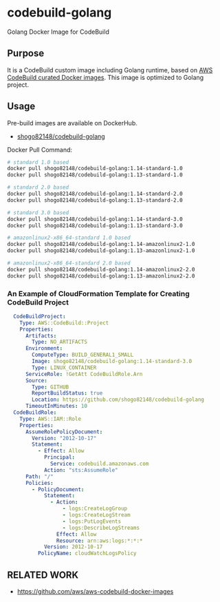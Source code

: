 # codebuild-golang
Golang Docker Image for CodeBuild

## Purpose

It is a CodeBuild custom image including Golang runtime, based on [AWS CodeBuild curated Docker images](https://github.com/aws/aws-codebuild-docker-images).
This image is optimized to Golang project.

## Usage

Pre-build images are available on DockerHub.

- [shogo82148/codebuild-golang](https://hub.docker.com/r/shogo82148/codebuild-golang)

Docker Pull Command:

```bash
# standard 1.0 based
docker pull shogo82148/codebuild-golang:1.14-standard-1.0
docker pull shogo82148/codebuild-golang:1.13-standard-1.0

# standard 2.0 based
docker pull shogo82148/codebuild-golang:1.14-standard-2.0
docker pull shogo82148/codebuild-golang:1.13-standard-2.0

# standard 3.0 based
docker pull shogo82148/codebuild-golang:1.14-standard-3.0
docker pull shogo82148/codebuild-golang:1.13-standard-3.0

# amazonlinux2-x86_64-standard 1.0 based
docker pull shogo82148/codebuild-golang:1.14-amazonlinux2-1.0
docker pull shogo82148/codebuild-golang:1.13-amazonlinux2-1.0

# amazonlinux2-x86_64-standard 2.0 based
docker pull shogo82148/codebuild-golang:1.14-amazonlinux2-2.0
docker pull shogo82148/codebuild-golang:1.13-amazonlinux2-2.0
```

### An Example of CloudFormation Template for Creating CodeBuild Project

```yaml
  CodeBuildProject:
    Type: AWS::CodeBuild::Project
    Properties:
      Artifacts:
        Type: NO_ARTIFACTS
      Environment:
        ComputeType: BUILD_GENERAL1_SMALL
        Image: shogo82148/codebuild-golang:1.14-standard-3.0
        Type: LINUX_CONTAINER
      ServiceRole: !GetAtt CodeBuildRole.Arn
      Source:
        Type: GITHUB
        ReportBuildStatus: true
        Location: https://github.com/shogo82148/codebuild-golang
      TimeoutInMinutes: 10
  CodeBuildRole:
    Type: AWS::IAM::Role
    Properties:
      AssumeRolePolicyDocument:
        Version: "2012-10-17"
        Statement:
          - Effect: Allow
            Principal:
              Service: codebuild.amazonaws.com
            Action: "sts:AssumeRole"
      Path: "/"
      Policies:
        - PolicyDocument:
            Statement:
              - Action:
                  - logs:CreateLogGroup
                  - logs:CreateLogStream
                  - logs:PutLogEvents
                  - logs:DescribeLogStreams
                Effect: Allow
                Resource: arn:aws:logs:*:*:*
            Version: 2012-10-17
          PolicyName: cloudWatchLogsPolicy
```

## RELATED WORK

- https://github.com/aws/aws-codebuild-docker-images
